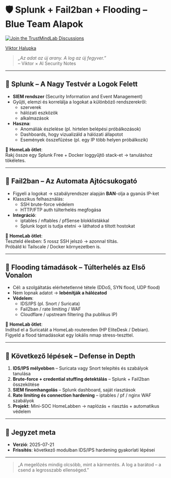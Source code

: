 # 🛡️ Splunk + Fail2ban + Flooding – Blue Team Alapok

[![Join the TrustMindLab Discussions](https://img.shields.io/badge/💬_Join-TrustMindLab-blueviolet)](https://github.com/goAuD/MyHomeLab/discussions/1)  
<div class="badge-base LI-profile-badge" data-locale="hu_HU" data-size="medium" data-theme="light" data-type="VERTICAL" data-vanity="viktor-halupka-weiz" data-version="v1">
  <a class="badge-base__link LI-simple-link" href="https://at.linkedin.com/in/viktor-halupka-weiz?trk=profile-badge">Viktor Halupka</a>
</div>

> *„Az adat az új arany. A log az új fegyver.”*  
> – Viktor × AI Security Notes

---

## 🔹 Splunk – A Nagy Testvér a Logok Felett

- **SIEM rendszer** (Security Information and Event Management)
- Gyűjti, elemzi és korrelálja a logokat a különböző rendszerekről:
  - szerverek
  - hálózati eszközök
  - alkalmazások
- **Haszna**:
  - Anomáliák észlelése (pl. hirtelen belépési próbálkozások)
  - Dashboards, hogy vizualizáld a hálózati állapotot
  - Események összefűzése (pl. egy IP több helyen próbálkozik)

📌 **HomeLab ötlet**:  
Rakj össze egy Splunk Free + Docker loggyűjtő stack-et → tanuláshoz tökéletes.

---

## 🔹 Fail2ban – Az Automata Ajtócsukogató

- Figyeli a logokat → szabályrendszer alapján **BAN**-olja a gyanús IP-ket
- Klasszikus felhasználás:
  - SSH brute-force védelem
  - HTTP/FTP auth túlterhelés megfogása
- **Integráció**:
  - iptables / nftables / pfSense blokklistákkal
  - Splunk logot is tudja etetni → láthatod a tiltott hostokat

📌 **HomeLab ötlet**:  
Teszteld élesben: 5 rossz SSH jelszó → azonnal tiltás.  
Próbáld ki Tailscale / Docker környezetben is.

---

## 🔹 Flooding támadások – Túlterhelés az Első Vonalon

- Cél: a szolgáltatás elérhetetlenné tétele (DDoS, SYN flood, UDP flood)
- Nem lopnak adatot → **lebénítják a hálózatod**
- **Védelem**:
  - IDS/IPS (pl. Snort / Suricata)  
  - Fail2ban / rate limiting / WAF
  - Cloudflare / upstream filtering (ha publikus IP)

📌 **HomeLab ötlet**:  
Indítsd el a Suricatát a HomeLab routereden (HP EliteDesk / Debian).  
Figyeld a flood támadásokat egy lokális nmap stress-teszttel.

---

## 🔹 Következő lépések – Defense in Depth

1. **IDS/IPS mélyebben** – Suricata vagy Snort telepítés és szabályok tanulása  
2. **Brute-force + credential stuffing detektálás** – Splunk + Fail2ban összekötése  
3. **SIEM finomhangolás** – Splunk dashboard, saját riasztások  
4. **Rate limiting és connection hardening** – iptables / pf / nginx WAF szabályok  
5. **Projekt**: Mini-SOC HomeLabben → naplózás + riasztás + automatikus védelem

---

## 📅 Jegyzet meta

- **Verzió**: 2025-07-21  
- **Frissítés**: következő modulban IDS/IPS hardening gyakorlati lépései

---

> „A megelőzés mindig olcsóbb, mint a kármentés. A log a barátod – a csend a legrosszabb ellenséged.”
